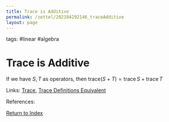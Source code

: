 ```yaml
---
title: Trace is Additive
permalink: /zettel/202104292146_traceAdditive
layout: page
---
```

tags: #linear #algebra

# Trace is Additive

If we have $S, T$ as operators, then $\mathrm{trace} (S + T) = \mathrm{trace} \, S + \mathrm{trace} \, T$

Links: [Trace](202104292131_traceOperatorDefinition), [Trace Definitions Equivalent](202104292144_traceOperatorEqualsTraceMatrix)

References: 

[Return to Index](index)
